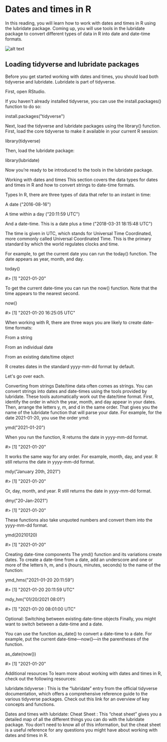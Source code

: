 # Dates and times in R    


In this reading, you will learn how to work with dates and times in R using the lubridate package. Coming up, you will use tools in the lubridate package to convert different types of 
data in R into date and date-time formats.    



![alt text](https://d3c33hcgiwev3.cloudfront.net/imageAssetProxy.v1/57pibXtaSC66Ym17WlguWA_057b3ecf1e5b4d9fac84f372cc484d43_Screen-Shot-2021-03-02-at-1.24.26-PM.png?expiry=1687132800000&hmac=iiPHYSF8OE30INnHVID-J3x-ZpRRQNwlXJMuKq2a9i8)    


## Loading tidyverse and lubridate packages    


Before you get started working with dates and times, you should load both tidyverse and lubridate. Lubridate is part of tidyverse. 

First, open RStudio. 

If you haven't already installed tidyverse, you can use the install.packages() function to do so: 

install.packages("tidyverse") 

Next, load the tidyverse and lubridate packages using the library() function. First, load the core tidyverse to make it available in your current R session: 

library(tidyverse)

Then, load the lubridate package: 

library(lubridate)

Now you’re ready to be introduced to the tools in the lubridate package. 

Working with dates and times 
This section covers the data types for dates and times in R and how to convert strings to date-time formats.

Types
In R, there are three types of data that refer to an instant in time:

A date ("2016-08-16")

A time within a day (“20:11:59 UTC")

And a date-time. This is a date plus a time ("2018-03-31 18:15:48 UTC")

The time is given in UTC, which stands for Universal Time Coordinated, more commonly called Universal Coordinated Time. This is the primary standard by which the world regulates clocks and time.

For example, to get the current date you can run the today() function. The date appears as year, month, and day. 

today()

#> [1] "2021-01-20"

To get the current date-time you can run the now() function. Note that the time appears to the nearest second. 

now()

#> [1] "2021-01-20 16:25:05 UTC"

When working with R, there are three ways you are likely to create date-time formats: 

From a string

From an individual date

From an existing date/time object

R creates dates in the standard yyyy-mm-dd format by default. 

Let's go over each. 

Converting from strings 
Date/time data often comes as strings. You can convert strings into dates and date-times using the tools provided by lubridate. These tools automatically work out the date/time format. First, identify the order in which the year, month, and day appear in your dates. Then, arrange the letters y, m, and d in the same order. That gives you the name of the lubridate function that will parse your date. For example, for the date 2021-01-20, you use the order ymd:

ymd("2021-01-20")

When you run the function, R returns the date in yyyy-mm-dd format. 

#> [1] "2021-01-20"

It works the same way for any order. For example, month, day, and year. R still returns the date in yyyy-mm-dd format.

mdy("January 20th, 2021")

#> [1] "2021-01-20"

Or, day, month, and year. R still returns the date in yyyy-mm-dd format.

dmy("20-Jan-2021")

#> [1] "2021-01-20"

These functions also take unquoted numbers and convert them into the yyyy-mm-dd format.

ymd(20210120)

#> [1] "2021-01-20"

Creating date-time components
The ymd() function and its variations create dates. To create a date-time from a date, add an underscore and one or more of the letters h, m, and s (hours, minutes, seconds) to the name of the function:

ymd_hms("2021-01-20 20:11:59")

#> [1] "2021-01-20 20:11:59 UTC"

mdy_hm("01/20/2021 08:01")

#> [1] "2021-01-20 08:01:00 UTC"

Optional: Switching between existing date-time objects 
Finally, you might want to switch between a date-time and a date. 

You can use the function as_date() to convert a date-time to a date. For example, put the current date-time—now()—in the parentheses of the function. 

as_date(now())

#> [1] "2021-01-20"

Additional resources
To learn more about working with dates and times in R, check out the following resources:

lubridate.tidyverse
: This is the “lubridate” entry from the official tidyverse documentation, which offers a comprehensive reference guide to the various tidyverse packages. Check out this link for an overview of key concepts and functions.

Dates and times with lubridate: Cheat Sheet
: This “cheat sheet” gives you a detailed map of all the different things you can do with the lubridate package. You don’t need to know all of this information, but the cheat sheet is a useful reference for any questions you might have about working with dates and times in R. 


